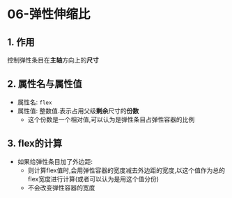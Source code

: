 # 06-弹性伸缩比

## 1. 作用

控制弹性条目在**主轴**方向上的**尺寸**

## 2. 属性名与属性值

- 属性名: `flex`
- 属性值: 整数值.表示占用父级**剩余**尺寸的**份数**
  - 这个份数是一个相对值,可以认为是弹性条目占弹性容器的比例

## 3. flex的计算

- 如果给弹性条目加了外边距:
  - 则计算flex值时,会用弹性容器的宽度减去外边距的宽度,以这个值作为总的flex宽度进行计算(或者可以认为是用这个值分份)
  - 不会改变弹性容器的宽度
